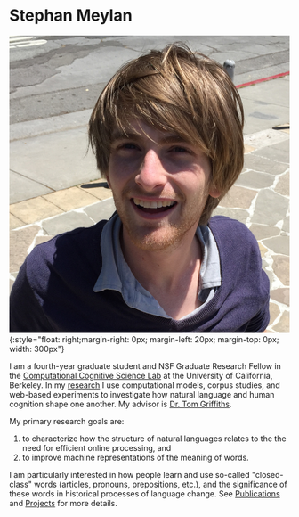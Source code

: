 # Stephan Meylan

![portrait](images/portrait.jpg){:style="float: right;margin-right: 0px; margin-left: 20px; margin-top: 0px; width: 300px"}

I am a fourth-year graduate student and NSF Graduate Research Fellow in the [Computational Cognitive Science Lab]() at the University of California, Berkeley. In my [research](projects/) I use computational models, corpus studies, and web-based experiments to investigate how natural language and human cognition shape one another. My advisor is [Dr. Tom Griffiths](http://cocosci.berkeley.edu/tom/). 	

My primary research goals are:

 1. to characterize how the structure of natural languages relates to the the need for efficient online processing, and 
 2. to improve machine representations of the meaning of words. 

I am particularly interested in how people learn and use so-called "closed-class" words (articles, pronouns, prepositions, etc.), and the significance of these words in historical processes of language change. See [Publications](/publications) and [Projects](projects/) for more details.